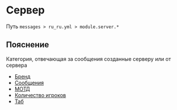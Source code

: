 # Сервер
Путь `messages > ru_ru.yml > module.server.*`

## Пояснение
Категория, отвечающая за сообщения созданные серверу или от сервера
- [Бренд](/ru/messages/ru_ru/module/server/brand/)
- [Сообщения](/ru/messages/ru_ru/module/server/message/)
- [МОТД](/ru/messages/ru_ru/module/server/motd/)
- [Количество игроков](/ru/messages/ru_ru/module/server/playercount/)
- [Таб](/ru/messages/ru_ru/module/server/tab/)